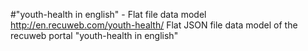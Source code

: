 #"youth-health in english" - Flat file data model
http://en.recuweb.com/youth-health/
Flat JSON file data model of the recuweb portal "youth-health in english"
